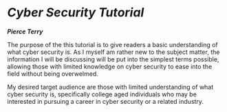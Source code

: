 # ***Cyber Security Tutorial***
**_Pierce Terry_**
<p>The purpose of the this tutorial is to give readers a basic understanding of what cyber security is. As I myself am rather new to the subject matter, the information I will be discussing will be put into the simplest terms possible, allowing those with limited knowledge on cyber security to ease into the field without being overwelmed.</p> 
<p>My desired target audience are those with limited understanding of what cyber security is, specifically college aged individuals who may be interested in pursuing a career in cyber security or a related industry.</p>
